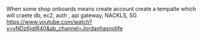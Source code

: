 When some shop onboards means create account create a tempalte which will craete db, ec2, auth , api gateway, NACKLS, SG 
https://www.youtube.com/watch?v=vNDz6jqtR40&ab_channel=Jordanhasnolife
